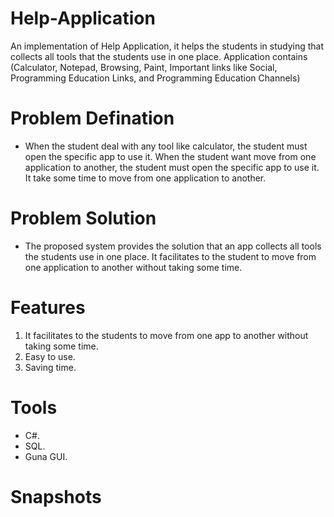 # Help-Application
An implementation of Help Application, it helps the students in studying that collects all tools that the students use in one place. Application contains (Calculator, Notepad, Browsing, Paint, Important links like Social, Programming Education Links, and Programming Education Channels)

# Problem Defination 
- When the student deal with any tool like calculator, the student must open the specific app to use it. When the student want move from one application to another, the student must open the specific app to use it. It take some time to move from one application to another.

# Problem Solution
- The proposed system provides the solution that an app collects all tools the students use in one place. It facilitates to the student to move from one application to another without taking some time.

# Features
1. It facilitates to the students to move from one app to another without taking some time.
2. Easy to use.
3. Saving time.

# Tools
- C#.
- SQL.
- Guna GUI.

# Snapshots



